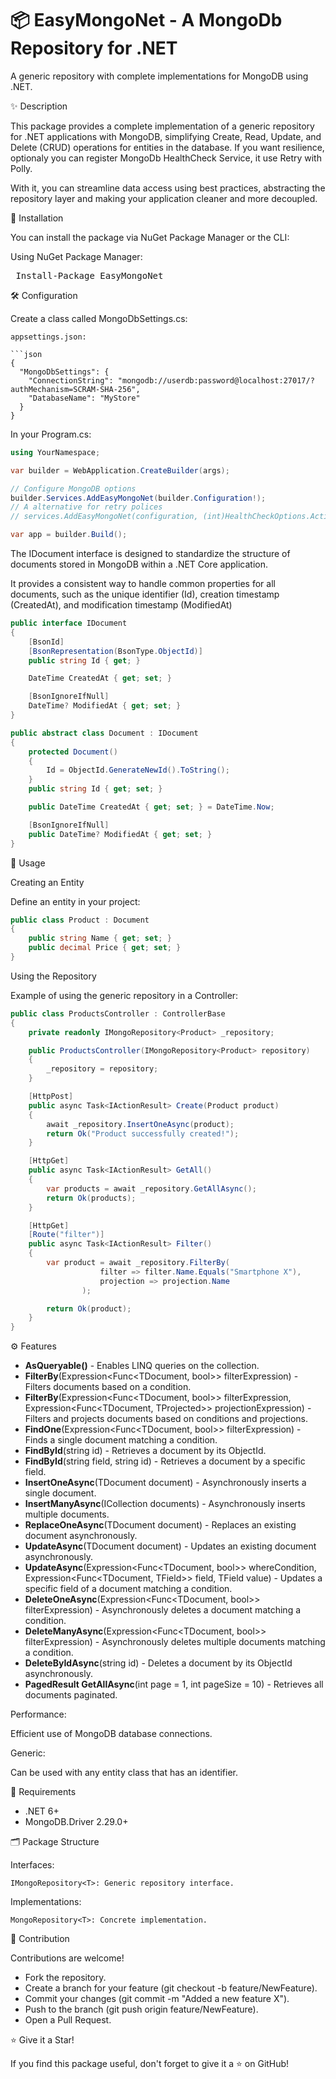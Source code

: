 
# 📦 EasyMongoNet - A MongoDb Repository for .NET

A generic repository with complete implementations for MongoDB using .NET.

✨ Description

This package provides a complete implementation of a generic repository for .NET applications with MongoDB, simplifying Create, Read, Update, and Delete (CRUD) operations for entities in the database.
If you want resilience, optionaly you can register MongoDb HealthCheck Service, it use Retry with Polly.

With it, you can streamline data access using best practices, abstracting the repository layer and making your application cleaner and more decoupled.

🚀 Installation

You can install the package via NuGet Package Manager or the CLI:

Using NuGet Package Manager:
<pre> Install-Package EasyMongoNet </pre>

🛠️ Configuration

Create a class called MongoDbSettings.cs:

```
appsettings.json:

```json
{
  "MongoDbSettings": {
    "ConnectionString": "mongodb://userdb:password@localhost:27017/?authMechanism=SCRAM-SHA-256",
    "DatabaseName": "MyStore"
  }
}
```

In your Program.cs:

```csharp
using YourNamespace;

var builder = WebApplication.CreateBuilder(args);

// Configure MongoDB options
builder.Services.AddEasyMongoNet(builder.Configuration!);
// A alternative for retry polices
// services.AddEasyMongoNet(configuration, (int)HealthCheckOptions.Active);

var app = builder.Build();
```
The IDocument interface is designed to standardize the structure of documents stored in MongoDB within a .NET Core application. 

It provides a consistent way to handle common properties for all documents, such as the unique identifier (Id), creation timestamp (CreatedAt), and modification timestamp (ModifiedAt)

```csharp
public interface IDocument
{
    [BsonId]
    [BsonRepresentation(BsonType.ObjectId)]
    public string Id { get; }

    DateTime CreatedAt { get; set; }

    [BsonIgnoreIfNull]
    DateTime? ModifiedAt { get; set; }
}

public abstract class Document : IDocument
{
    protected Document()
    {
        Id = ObjectId.GenerateNewId().ToString();
    }
    public string Id { get; set; }

    public DateTime CreatedAt { get; set; } = DateTime.Now;

    [BsonIgnoreIfNull]
    public DateTime? ModifiedAt { get; set; }
}
```

🎯 Usage

Creating an Entity

Define an entity in your project:
```csharp
public class Product : Document
{
    public string Name { get; set; }
    public decimal Price { get; set; }
}
```

Using the Repository

Example of using the generic repository in a Controller:

```csharp
public class ProductsController : ControllerBase
{
    private readonly IMongoRepository<Product> _repository;

    public ProductsController(IMongoRepository<Product> repository)
    {
        _repository = repository;
    }

    [HttpPost]
    public async Task<IActionResult> Create(Product product)
    {
        await _repository.InsertOneAsync(product);
        return Ok("Product successfully created!");
    }

    [HttpGet]
    public async Task<IActionResult> GetAll()
    {
        var products = await _repository.GetAllAsync();
        return Ok(products);
    }

    [HttpGet]
    [Route("filter")]
    public async Task<IActionResult> Filter()
    {
        var product = await _repository.FilterBy(
                    filter => filter.Name.Equals("Smartphone X"),
                    projection => projection.Name
                );

        return Ok(product);
    }
}
```

⚙️ Features

* **AsQueryable()** - Enables LINQ queries on the collection.
* **FilterBy**(Expression<Func<TDocument, bool>> filterExpression) - Filters documents based on a condition.
* **FilterBy**<TProjected>(Expression<Func<TDocument, bool>> filterExpression, Expression<Func<TDocument, TProjected>> projectionExpression) - Filters and projects documents based on conditions and projections.
* **FindOne**(Expression<Func<TDocument, bool>> filterExpression) - Finds a single document matching a condition.
* **FindById**(string id) - Retrieves a document by its ObjectId.
* **FindById**(string field, string id) - Retrieves a document by a specific field.
* **InsertOneAsync**(TDocument document) - Asynchronously inserts a single document.
* **InsertManyAsync**(ICollection<TDocument> documents) - Asynchronously inserts multiple documents.
* **ReplaceOneAsync**(TDocument document) - Replaces an existing document asynchronously.
* **UpdateAsync**(TDocument document) - Updates an existing document asynchronously.
* **UpdateAsync**<TField>(Expression<Func<TDocument, bool>> whereCondition, Expression<Func<TDocument, TField>> field, TField value) - Updates a specific field of a document matching a condition.
* **DeleteOneAsync**(Expression<Func<TDocument, bool>> filterExpression) - Asynchronously deletes a document matching a condition.
* **DeleteManyAsync**(Expression<Func<TDocument, bool>> filterExpression) - Asynchronously deletes multiple documents matching a condition.
* **DeleteByIdAsync**(string id) - Deletes a document by its ObjectId asynchronously.
* **PagedResult<TDocument> GetAllAsync**(int page = 1, int pageSize = 10) - Retrieves all documents paginated.

Performance:

Efficient use of MongoDB database connections.

Generic:

Can be used with any entity class that has an identifier.

🧩 Requirements

* .NET 6+
* MongoDB.Driver 2.29.0+

🗂️ Package Structure

Interfaces:

``` IMongoRepository<T>: Generic repository interface. ```

Implementations:

``` MongoRepository<T>: Concrete implementation. ```

🤝 Contribution

Contributions are welcome!

* Fork the repository.
* Create a branch for your feature (git checkout -b feature/NewFeature).
* Commit your changes (git commit -m "Added a new feature X").
* Push to the branch (git push origin feature/NewFeature).
* Open a Pull Request.

⭐ Give it a Star!

If you find this package useful, don't forget to give it a ⭐ on GitHub!
